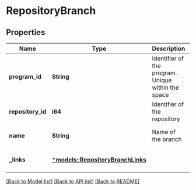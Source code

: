 # RepositoryBranch

## Properties
Name | Type | Description | Notes
------------ | ------------- | ------------- | -------------
**program_id** | **String** | Identifier of the program. Unique within the space | [optional] [default to None]
**repository_id** | **i64** | Identifier of the repository | [optional] [default to None]
**name** | **String** | Name of the branch | [optional] [default to None]
**_links** | [***models::RepositoryBranchLinks**](RepositoryBranch__links.md) |  | [optional] [default to None]

[[Back to Model list]](../README.md#documentation-for-models) [[Back to API list]](../README.md#documentation-for-api-endpoints) [[Back to README]](../README.md)


